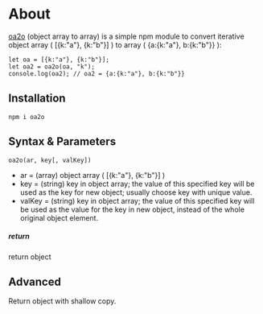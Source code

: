 # About

[oa2o](https://www.npmjs.com/package/oa2o) (object array to array) is a simple npm module to convert iterative object array ( [{k:"a"}, {k:"b"}] ) to array ( {a:{k:"a"}, b:{k:"b"}} ):

```
let oa = [{k:"a"}, {k:"b"}];
let oa2 = oa2o(oa, "k");
console.log(oa2); // oa2 = {a:{k:"a"}, b:{k:"b"}}
```

## Installation

```
npm i oa2o
```

## Syntax & Parameters

```
oa2o(ar, key[, valKey])
```

- ar = (array) object array ( [{k:"a"}, {k:"b"}] )
- key = (string) key in object array; the value of this specified key will be used as the key for new object; usually choose key with unique value.
- valKey = (string) key in object array; the value of this specified key will be used as the value for the key in new object, instead of the whole original object element.

##### return

return object

## Advanced

Return object with shallow copy.
